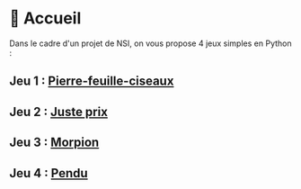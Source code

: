 # 🏡 Accueil

Dans le cadre d'un projet de NSI, on vous propose 4 jeux simples en Python :

## Jeu 1 : [Pierre-feuille-ciseaux](/pierrefeuilleciseaux.md)
## Jeu 2 : [Juste prix](/justeprix.md)
## Jeu 3 : [Morpion](/morpion.md)
## Jeu 4 : [Pendu](/pendu.md)
